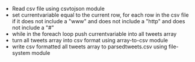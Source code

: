 * Read csv file using csvtojson module <br/>
* set currentvariable equal to the current row, for each row in the csv file if it does not include a "www" and does not include a "http" and does not include a "#" <br/>
* while in the foreach loop push currentvariable into all tweets array <br/>
* turn all tweets array into csv format using array-to-csv module <br/>
* write csv formatted all tweets array to parsedtweets.csv using file-system module <br/>
